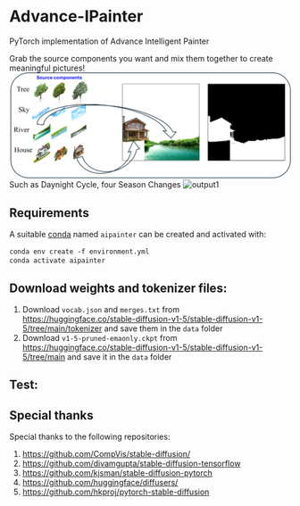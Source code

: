 # Advance-IPainter
PyTorch implementation of Advance Intelligent Painter

Grab the source components you want and mix them together to create meaningful pictures!
![input1](assets/000.png)
Such as Daynight Cycle, four Season Changes
![output1](assets/001.png)

## Requirements

A suitable [conda](https://docs.conda.io/en/latest/) named `aipainter` can be created and activated with:

```
conda env create -f environment.yml
conda activate aipainter
```

## Download weights and tokenizer files:

1. Download `vocab.json` and `merges.txt` from https://huggingface.co/stable-diffusion-v1-5/stable-diffusion-v1-5/tree/main/tokenizer and save them in the `data` folder
2. Download `v1-5-pruned-emaonly.ckpt` from https://huggingface.co/stable-diffusion-v1-5/stable-diffusion-v1-5/tree/main and save it in the `data` folder

## Test:


## Special thanks

Special thanks to the following repositories:

1. https://github.com/CompVis/stable-diffusion/
1. https://github.com/divamgupta/stable-diffusion-tensorflow
1. https://github.com/kjsman/stable-diffusion-pytorch
1. https://github.com/huggingface/diffusers/
1. https://github.com/hkproj/pytorch-stable-diffusion
